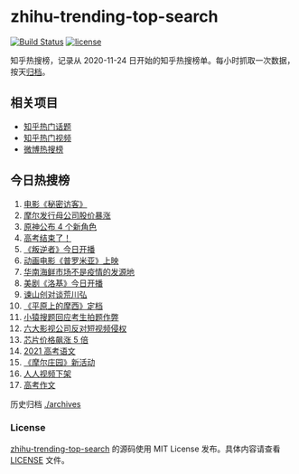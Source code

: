 # zhihu-trending-top-search

[![Build Status](https://github.com/justjavac/zhihu-trending-top-search/workflows/ci/badge.svg?branch=main)](https://github.com/justjavac/zhihu-trending-top-search/actions)
[![license](https://img.shields.io/github/license/justjavac/zhihu-trending-top-search)](https://github.com/justjavac/zhihu-trending-top-search/blob/main/LICENSE)

知乎热搜榜，记录从 2020-11-24 日开始的知乎热搜榜单。每小时抓取一次数据，按天[归档](./archives)。

## 相关项目

- [知乎热门话题](https://github.com/justjavac/zhihu-trending-hot-questions)
- [知乎热门视频](https://github.com/justjavac/zhihu-trending-hot-video)
- [微博热搜榜](https://github.com/justjavac/weibo-trending-hot-search)

## 今日热搜榜

<!-- BEGIN -->
<!-- 最后更新时间 Wed Jun 09 2021 14:17:21 GMT+0800 (China Standard Time) -->

1. [电影《秘密访客》](https://www.zhihu.com/search?q=秘密访客)
2. [摩尔发行母公司股价暴涨](https://www.zhihu.com/search?q=摩尔庄园)
3. [原神公布 4 个新角色](https://www.zhihu.com/search?q=原神)
4. [高考结束了！](https://www.zhihu.com/search?q=高考结束)
5. [《叛逆者》今日开播](https://www.zhihu.com/search?q=叛逆者)
6. [动画电影《普罗米亚》上映](https://www.zhihu.com/search?q=普罗米亚)
7. [华南海鲜市场不是疫情的发源地](https://www.zhihu.com/search?q=华南海鲜市场)
8. [美剧《洛基》今日开播](https://www.zhihu.com/search?q=洛基)
9. [谏山创对谈荒川弘](https://www.zhihu.com/search?q=谏山创)
10. [《平原上的摩西》定档](https://www.zhihu.com/search?q=平原上的摩西)
11. [小猿搜题回应考生拍题作弊](https://www.zhihu.com/search?q=小猿搜题)
12. [六大影视公司反对短视频侵权](https://www.zhihu.com/search?q=短视频侵权)
13. [芯片价格飙涨 5 倍](https://www.zhihu.com/search?q=芯片)
14. [2021 高考语文](https://www.zhihu.com/search?q=高考语文)
15. [《摩尔庄园》新活动](https://www.zhihu.com/search?q=摩尔庄园)
16. [人人视频下架](https://www.zhihu.com/search?q=人人视频)
17. [高考作文](https://www.zhihu.com/search?q=高考作文)

<!-- END -->

历史归档 [./archives](./archives)

### License

[zhihu-trending-top-search](https://github.com/justjavac/zhihu-trending-top-search)
的源码使用 MIT License 发布。具体内容请查看 [LICENSE](./LICENSE) 文件。
